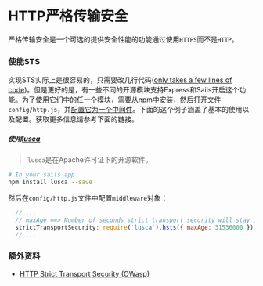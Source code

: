 # HTTP严格传输安全
严格传输安全是一个可选的提供安全性能的功能通过使用`HTTPS`而不是`HTTP`。

### 使能STS
实现STS实际上是很容易的，只需要改几行代码([only takes a few lines of code](https://github.com/krakenjs/lusca/blob/master/lib/hsts.js))。但是更好的是，有一些不同的开源模块支持Express和Sails开启这个功能。为了使用它们中的任一个模块，需要从npm中安装，然后打开文件`config/http.js`，并[配置它为一个中间件](http://sailsjs.org/documentation/concepts/Middleware)。下面的这个例子涵盖了基本的使用以及配置。获取更多信息请参考下面的链接。

##### 使用[lusca](https://github.com/krakenjs/lusca#luscahstsoptions)
> `lusca`是在Apache许可证下的开源软件。

```sh
# In your sails app
npm install lusca --save
```

然后在`config/http.js`文件中配置`middleware`对象：

```js
  // ...
  // maxAge ==> Number of seconds strict transport security will stay in effect.
  strictTransportSecurity: require('lusca').hsts({ maxAge: 31536000 })
  // ...
```

### 额外资料

+ [HTTP Strict Transport Security (OWasp)](https://www.owasp.org/index.php/HTTP_Strict_Transport_Security)


<docmeta name="displayName" value="Strict Transport Security">
